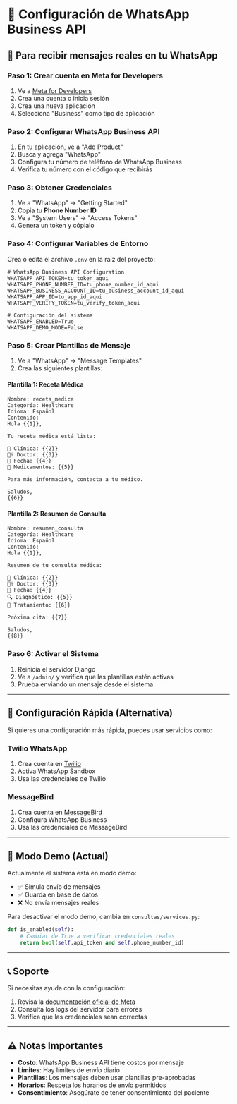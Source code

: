 # 📱 Configuración de WhatsApp Business API

## 🎯 **Para recibir mensajes reales en tu WhatsApp**

### **Paso 1: Crear cuenta en Meta for Developers**
1. Ve a [Meta for Developers](https://developers.facebook.com/)
2. Crea una cuenta o inicia sesión
3. Crea una nueva aplicación
4. Selecciona "Business" como tipo de aplicación

### **Paso 2: Configurar WhatsApp Business API**
1. En tu aplicación, ve a "Add Product"
2. Busca y agrega "WhatsApp"
3. Configura tu número de teléfono de WhatsApp Business
4. Verifica tu número con el código que recibirás

### **Paso 3: Obtener Credenciales**
1. Ve a "WhatsApp" → "Getting Started"
2. Copia tu **Phone Number ID**
3. Ve a "System Users" → "Access Tokens"
4. Genera un token y cópialo

### **Paso 4: Configurar Variables de Entorno**
Crea o edita el archivo `.env` en la raíz del proyecto:

```env
# WhatsApp Business API Configuration
WHATSAPP_API_TOKEN=tu_token_aqui
WHATSAPP_PHONE_NUMBER_ID=tu_phone_number_id_aqui
WHATSAPP_BUSINESS_ACCOUNT_ID=tu_business_account_id_aqui
WHATSAPP_APP_ID=tu_app_id_aqui
WHATSAPP_VERIFY_TOKEN=tu_verify_token_aqui

# Configuración del sistema
WHATSAPP_ENABLED=True
WHATSAPP_DEMO_MODE=False
```

### **Paso 5: Crear Plantillas de Mensaje**
1. Ve a "WhatsApp" → "Message Templates"
2. Crea las siguientes plantillas:

#### **Plantilla 1: Receta Médica**
```
Nombre: receta_medica
Categoría: Healthcare
Idioma: Español
Contenido:
Hola {{1}}, 

Tu receta médica está lista:

🏥 Clínica: {{2}}
👨‍⚕️ Doctor: {{3}}
📅 Fecha: {{4}}
💊 Medicamentos: {{5}}

Para más información, contacta a tu médico.

Saludos,
{{6}}
```

#### **Plantilla 2: Resumen de Consulta**
```
Nombre: resumen_consulta
Categoría: Healthcare
Idioma: Español
Contenido:
Hola {{1}},

Resumen de tu consulta médica:

🏥 Clínica: {{2}}
👨‍⚕️ Doctor: {{3}}
📅 Fecha: {{4}}
🔍 Diagnóstico: {{5}}
💊 Tratamiento: {{6}}

Próxima cita: {{7}}

Saludos,
{{8}}
```

### **Paso 6: Activar el Sistema**
1. Reinicia el servidor Django
2. Ve a `/admin/` y verifica que las plantillas estén activas
3. Prueba enviando un mensaje desde el sistema

---

## 🔧 **Configuración Rápida (Alternativa)**

Si quieres una configuración más rápida, puedes usar servicios como:

### **Twilio WhatsApp**
1. Crea cuenta en [Twilio](https://www.twilio.com/)
2. Activa WhatsApp Sandbox
3. Usa las credenciales de Twilio

### **MessageBird**
1. Crea cuenta en [MessageBird](https://messagebird.com/)
2. Configura WhatsApp Business
3. Usa las credenciales de MessageBird

---

## 🧪 **Modo Demo (Actual)**

Actualmente el sistema está en modo demo:
- ✅ Simula envío de mensajes
- ✅ Guarda en base de datos
- ❌ No envía mensajes reales

Para desactivar el modo demo, cambia en `consultas/services.py`:

```python
def is_enabled(self):
    # Cambiar de True a verificar credenciales reales
    return bool(self.api_token and self.phone_number_id)
```

---

## 📞 **Soporte**

Si necesitas ayuda con la configuración:
1. Revisa la [documentación oficial de Meta](https://developers.facebook.com/docs/whatsapp)
2. Consulta los logs del servidor para errores
3. Verifica que las credenciales sean correctas

---

## ⚠️ **Notas Importantes**

- **Costo**: WhatsApp Business API tiene costos por mensaje
- **Límites**: Hay límites de envío diario
- **Plantillas**: Los mensajes deben usar plantillas pre-aprobadas
- **Horarios**: Respeta los horarios de envío permitidos
- **Consentimiento**: Asegúrate de tener consentimiento del paciente 
